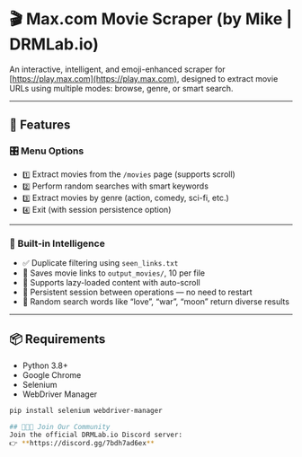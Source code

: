 # 🎬 Max.com Movie Scraper (by Mike | DRMLab.io)

An interactive, intelligent, and emoji-enhanced scraper for [https://play.max.com](https://play.max.com), designed to extract movie URLs using multiple modes: browse, genre, or smart search.

---

## 🚀 Features

### 🎛️ Menu Options
- `1️⃣` Extract movies from the `/movies` page (supports scroll)
- `2️⃣` Perform random searches with smart keywords
- `3️⃣` Extract movies by genre (action, comedy, sci-fi, etc.)
- `4️⃣` Exit (with session persistence option)

---

### 🧠 Built-in Intelligence
- ✅ Duplicate filtering using `seen_links.txt`
- 💾 Saves movie links to `output_movies/`, 10 per file
- 📜 Supports lazy-loaded content with auto-scroll
- 🔁 Persistent session between operations — no need to restart
- 🎲 Random search words like “love”, “war”, “moon” return diverse results

---

## 📦 Requirements
- Python 3.8+
- Google Chrome
- Selenium
- WebDriver Manager

```bash
pip install selenium webdriver-manager

## 🧑‍🤝‍🧑 Join Our Community
Join the official DRMLab.io Discord server:
👉 **https://discord.gg/7bdh7ad6ex**
